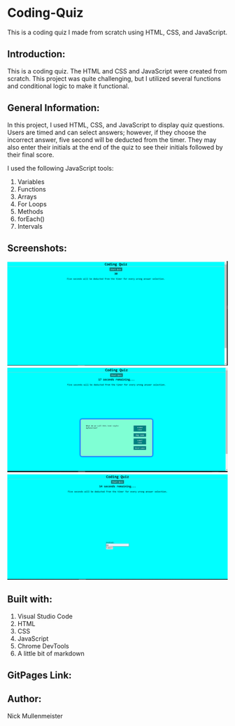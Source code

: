 # Coding-Quiz
This is a coding quiz I made from scratch using HTML, CSS, and JavaScript.

## Introduction:

This is a coding quiz. The HTML and CSS and JavaScript were created from scratch. This project was quite challenging, but I utilized several functions and conditional logic to make it functional. 

## General Information:

In this project, I used HTML, CSS, and JavaScript to display quiz questions. Users are timed and can select answers; however, if they choose the incorrect answer, five second will be deducted from the timer. They may also enter their initials at the end of the quiz to see their initials followed by their final score.



 I used the following JavaScript tools:
1. Variables
2. Functions 
3. Arrays
4. For Loops
5. Methods
6. forEach()
7. Intervals

## Screenshots:

![Screenshot of full screen](./assets/screenshots/S1.png)
![Screenshot of full screen](./assets/screenshots/S2.png)
![Screenshot of full screen](./assets/screenshots/S3.png)



## Built with:

1. Visual Studio Code
2. HTML
3. CSS
4. JavaScript
5. Chrome DevTools
6. A little bit of markdown


## GitPages Link:



## Author:

Nick Mullenmeister